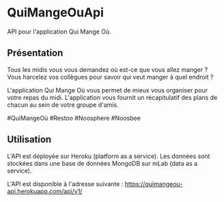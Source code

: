 # QuiMangeOuApi
API pour l'application Qui Mange Où.

## Présentation
Tous les midis vous vous demandez où est-ce que vous allez manger ?
Vous harcelez vos collègues pour savoir qui veut manger à quel endroit ?

L'application Qui Mange Où vous permet de mieux vous organiser pour votre repas du midi.
L'application vous fournit un récapitulatif des plans de chacun au sein de votre groupe d'amis.

\#QuiMangeOù \#Restoo \#Noosphere \#Noosbee

## Utilisation
L'API est déployée sur Heroku (platform as a service). Les données sont stockées dans une base de données MongoDB sur mLab (data as a service).

L'API est disponible à l'adresse suivante :
https://quimangeou-api.herokuapp.com/api/v1/
